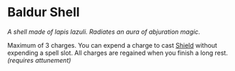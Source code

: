 # Baldur Shell

*A shell made of lapis lazuli. Radiates an aura of abjuration magic.*

Maximum of 3 charges. You can expend a charge to cast [Shield](https://5e.tools/spells.html#shield_xphb) without expending a spell slot. All charges are regained when you finish a long rest. *(requires attunement)*
